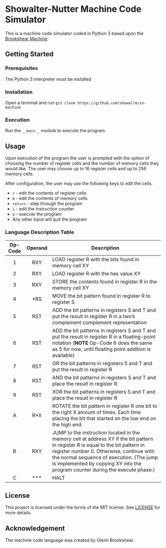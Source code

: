 # Showalter-Nutter Machine Code Simulator
This is a machine code simulator coded in Python 3 based upon the 
[Brookshear Machine](https://w3.cs.jmu.edu/cs101/unit03/bmachine.html).

## Getting Started

### Prerequisites
The Python 3 interpreter must be installed

### Installation
Open a terminal and run `git clone https://github.com/showalrm/sn-machine`

### Execution
Run the `__main__` module to execute the program.

## Usage
Upon execution of the program the user is prompted with the option of choosing the number of register
cells and the number of memory cells they would like. The user may choose up to 16 register cells
and up to 256 memory cells.

After configuration, the user may use the following keys to edit the cells.

- `r` - edit the contents of register cells
- `m` - edit the contents of memory cells
- `return` - step through the program
- `i` - edit the instruction counter
- `e` - execute the program
- Any other input will quit the program

### Language Description Table
|Op-Code   | Operand | Description |
|:--------:|:-------:|-------------|
|1         | RXY     | LOAD register R with the bits found in memory cell XY |
|2         | RXY     | LOAD register R with the hex value XY|
|3         | RXY     | STORE the contents found in register R in the memory cell XY |
|4         | *RS     | MOVE the bit pattern found in register R to register S | 
|5         | RST     | ADD the bit patterns in registers S and T and put the result in register R in a two’s complement complement representation|
|6         | RST     | ADD the bit patterns in registers S and T and put the result in register R in a floating-point notation (**NOTE** Op-Code 6 does the same as 5 for now, until floating point addition is available)|
|7         | RST     | OR the bit patterns in registers S and T and put the result in register R |
|8         | RST     | AND  the bit patterns in registers S and T and place the result in register R |
|9         | RST     | XOR the bit patterns in registers S and T and place the result in register R |
|A         | R*X     | ROTATE the bit pattern in register R one bit to the right X amount of times. Each time placing the bit that started on the low end on the high end.
|B         | RXY     | JUMP to the instruction located in the memory cell at address XY if the bit pattern in register R is equal to the bit pattern in register number 0. Otherwise, continue with the normal sequence of execution. (The jump is implemented by copying XY into the program counter during the execute phase.) |
|C         | ***     | HALT |

## License
This project is licensed under the terms of the MIT license. See [LICENSE](LICENSE) for more details.

## Acknowledgement
The machine code language was created by Glenn Brookshear.
